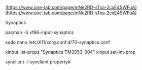 [https://www.one-tab.com/page/mNe2RD-sTxa-2cxE4SWFuA](https://www.one-tab.com/page/mNe2RD-sTxa-2cxE4SWFuA)

  Synaptics
  
pacman -S xf86-input-synaptics

sudo nano /etc/X11/xorg.conf.d/70-synaptics.conf   

xinput list-props "Synaptics TM3053-004"
xinput set-int-prop <properties>  
  
synclient -l
synclient property#
